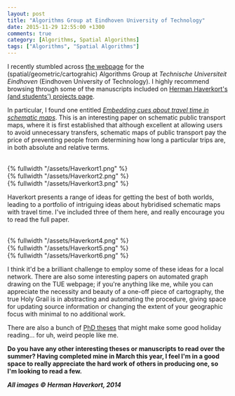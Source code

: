 ```yaml
---
layout: post
title: "Algorithms Group at Eindhoven University of Technology"
date: 2015-11-29 12:55:00 +1300
comments: true
category: [Algorithms, Spatial Algorithms]
tags: ["Algorithms", "Spatial Algorithms"]
---
```


I recently stumbled across [the webpage](http://www.win.tue.nl/algo/) for the (spatial/geometric/cartograhic) Algorithms Group at *Technische Universiteit Eindhoven* (Eindhoven University of Technology). I highly recommend browsing through some of the manuscripts included on [Herman Haverkort's (and students') projects page](http://www.win.tue.nl/~hermanh//doku.php?id=graduation_projects).

In particular, I found one entitled [*Embedding cues about travel time in schematic maps*](http://www.win.tue.nl/~hermanh//stack/Haverkort-cues-about-travel-time.pdf). This is an interesting paper on schematic public transport maps, where it is first established that although excellent at allowing users to avoid unnecessary transfers, schematic maps of public transport pay the price of preventing people from determining how long a particular trips are, in both absolute and relative terms.

<br>
{% fullwidth "/assets/Haverkort1.png" %}

<br>
{% fullwidth "/assets/Haverkort2.png" %}

<br>
{% fullwidth "/assets/Haverkort3.png" %}

Haverkort presents a range of ideas for getting the best of both worlds, leading to a portfolio of intriguing ideas about hybridised schematic maps with travel time. I've included three of them here, and really encourage you to read the full paper.

<br>
{% fullwidth "/assets/Haverkort4.png" %}

<br>
{% fullwidth "/assets/Haverkort5.png" %}

<br>
{% fullwidth "/assets/Haverkort6.png" %}

I think it'd be a brilliant challenge to employ some of these ideas for a local network. There are also some interesting papers on automated graph drawing on the TUE webpage; if you're anything like me, while you can appreciate the necessity and beauty of a one-off piece of cartography, the true Holy Grail is in abstracting and automating the procedure, giving space for updating source information or changing the extent of your geographic focus with minimal to no additional work.

There are also a bunch of [PhD theses](http://www.win.tue.nl/algo/graduated-phd-students.php) that might make some good holiday reading... for uh, weird people like me.

**Do you have any other interesting theses or manuscripts to read over the summer? Having completed mine in March this year, I feel I'm in a good space to really appreciate the hard work of others in producing one, so I'm looking to read a few.**

***All images © Herman Haverkort, 2014***
